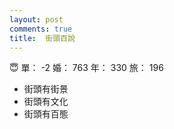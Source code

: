 ```yaml
---
layout: post
comments: true
title:  街頭百說
---
```


:innocent: 單： -2 婚： 763 年： 330 旅： 196

- 街頭有街景
- 街頭有文化
- 街頭有百態

